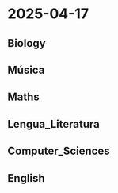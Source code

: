 # 2025-04-17 <!-- markmap: foldAll -->

## Biology

## Música

## Maths

## Lengua_Literatura

## Computer_Sciences

## English

